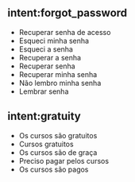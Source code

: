 <!--- Make sure to update this training data file with more training examples from https://forum.rasa.com/t/rasa-starter-pack/704 --> 

## intent:forgot_password 
- Recuperar senha de acesso
- Esqueci minha senha
- Esqueci a senha
- Recuperar a senha
- Recuperar senha
- Recuperar minha senha
- Não lembro minha senha
- Lembrar senha

## intent:gratuity 
- Os cursos são gratuitos
- Cursos gratuitos
- Os cursos são de graça
- Preciso pagar pelos cursos
- Os cursos são pagos

